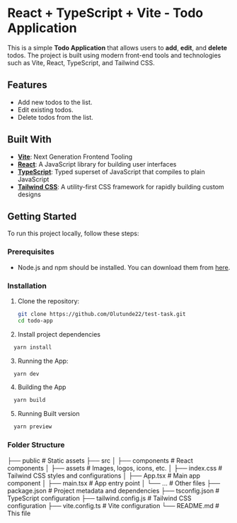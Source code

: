 # React + TypeScript + Vite - Todo Application

This is a simple **Todo Application** that allows users to **add**, **edit**, and **delete** todos. The project is built using modern front-end tools and technologies such as Vite, React, TypeScript, and Tailwind CSS.

## Features

- Add new todos to the list.
- Edit existing todos.
- Delete todos from the list.

## Built With

- **[Vite](https://vitejs.dev/)**: Next Generation Frontend Tooling
- **[React](https://reactjs.org/)**: A JavaScript library for building user interfaces
- **[TypeScript](https://www.typescriptlang.org/)**: Typed superset of JavaScript that compiles to plain JavaScript
- **[Tailwind CSS](https://tailwindcss.com/)**: A utility-first CSS framework for rapidly building custom designs

## Getting Started

To run this project locally, follow these steps:

### Prerequisites

- Node.js and npm should be installed. You can download them from [here](https://nodejs.org/).

### Installation

1. Clone the repository:

   ```bash
   git clone https://github.com/Olutunde22/test-task.git
   cd todo-app
   ```
2. Install project dependencies
  ```bash
    yarn install
  ```
3. Running the App:
  ```bash
    yarn dev
  ```
4. Building the App
  ```bash
    yarn build
  ```
5. Running Built version
  ```bash
    yarn preview
  ```

### Folder Structure
├── public              # Static assets
├── src
│   ├── components      # React components
│   ├── assets          # Images, logos, icons, etc.
│   ├── index.css       # Tailwind CSS styles and configurations
│   ├── App.tsx         # Main app component
│   ├── main.tsx        # App entry point
│   └── ...             # Other files
├── package.json        # Project metadata and dependencies
├── tsconfig.json       # TypeScript configuration
├── tailwind.config.js  # Tailwind CSS configuration
├── vite.config.ts      # Vite configuration
└── README.md           # This file